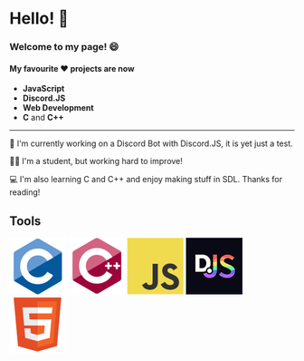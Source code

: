 # Hello! 👋

### Welcome to my page! 😄

#### My favourite ❤ projects are now

* **JavaScript**
* **Discord.JS**
* **Web Development**
* **C** and **C++**

----------------------------

🤖 I'm currently working on a Discord Bot with Discord.JS, it is yet just a test.

👨‍🔬 I'm a student, but working hard to improve!

💻 I'm also learning C and C++ and enjoy making stuff in SDL. Thanks for reading!

## Tools

![C](img/c2.png)
![C++](img/cpp2.png)
![JavaScript](img/js2.png)
![Discord.JS](img/djs2.png)
![HTML5](img/html2.png)